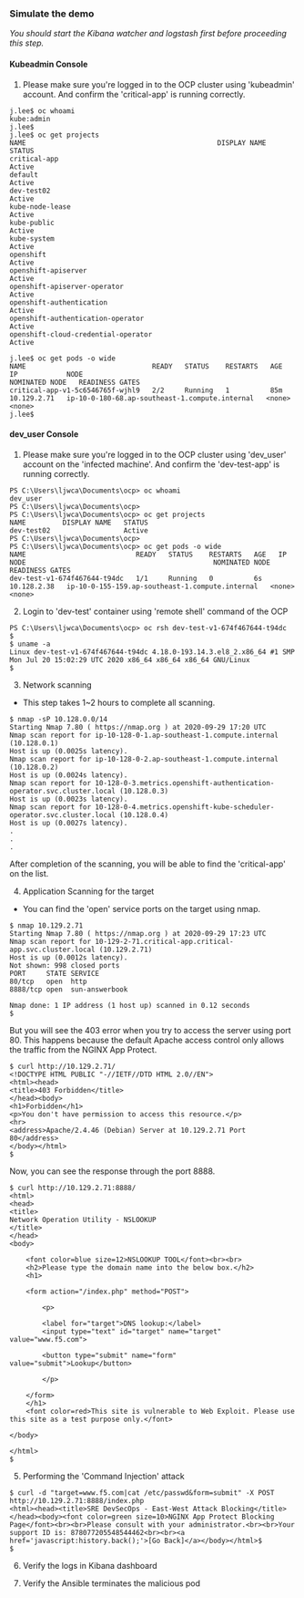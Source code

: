 ### Simulate the demo

*You should start the Kibana watcher and logstash first before proceeding this step.*

#### Kubeadmin Console
1. Please make sure you're logged in to the OCP cluster using 'kubeadmin' account. And confirm the 'critical-app' is running correctly.
```
j.lee$ oc whoami
kube:admin
j.lee$ 
j.lee$ oc get projects
NAME                                               DISPLAY NAME   STATUS
critical-app                                                      Active
default                                                           Active
dev-test02                                                        Active
kube-node-lease                                                   Active
kube-public                                                       Active
kube-system                                                       Active
openshift                                                         Active
openshift-apiserver                                               Active
openshift-apiserver-operator                                      Active
openshift-authentication                                          Active
openshift-authentication-operator                                 Active
openshift-cloud-credential-operator                               Active

j.lee$ oc get pods -o wide
NAME                               READY   STATUS    RESTARTS   AGE   IP            NODE                                             NOMINATED NODE   READINESS GATES
critical-app-v1-5c6546765f-wjhl9   2/2     Running   1          85m   10.129.2.71   ip-10-0-180-68.ap-southeast-1.compute.internal   <none>           <none>
j.lee$ 
```

#### dev_user Console
1. Please make sure you're logged in to the OCP cluster using 'dev_user' account on the 'infected machine'. And confirm the 'dev-test-app' is running correctly.
```
PS C:\Users\ljwca\Documents\ocp> oc whoami
dev_user
PS C:\Users\ljwca\Documents\ocp>
PS C:\Users\ljwca\Documents\ocp> oc get projects
NAME         DISPLAY NAME   STATUS
dev-test02                  Active
PS C:\Users\ljwca\Documents\ocp>
PS C:\Users\ljwca\Documents\ocp> oc get pods -o wide
NAME                           READY   STATUS    RESTARTS   AGE   IP            NODE                                              NOMINATED NODE   READINESS GATES
dev-test-v1-674f467644-t94dc   1/1     Running   0          6s    10.128.2.38   ip-10-0-155-159.ap-southeast-1.compute.internal   <none>           <none>
```

2. Login to 'dev-test' container using 'remote shell' command of the OCP
```
PS C:\Users\ljwca\Documents\ocp> oc rsh dev-test-v1-674f467644-t94dc
$
$ uname -a
Linux dev-test-v1-674f467644-t94dc 4.18.0-193.14.3.el8_2.x86_64 #1 SMP Mon Jul 20 15:02:29 UTC 2020 x86_64 x86_64 x86_64 GNU/Linux
$
```

3. Network scanning
- This step takes 1~2 hours to complete all scanning. 
```
$ nmap -sP 10.128.0.0/14
Starting Nmap 7.80 ( https://nmap.org ) at 2020-09-29 17:20 UTC
Nmap scan report for ip-10-128-0-1.ap-southeast-1.compute.internal (10.128.0.1)
Host is up (0.0025s latency).
Nmap scan report for ip-10-128-0-2.ap-southeast-1.compute.internal (10.128.0.2)
Host is up (0.0024s latency).
Nmap scan report for 10-128-0-3.metrics.openshift-authentication-operator.svc.cluster.local (10.128.0.3)
Host is up (0.0023s latency).
Nmap scan report for 10-128-0-4.metrics.openshift-kube-scheduler-operator.svc.cluster.local (10.128.0.4)
Host is up (0.0027s latency).
.
.
.
```
After completion of the scanning, you will be able to find the 'critical-app' on the list. 

4. Application Scanning for the target
- You can find the 'open' service ports on the target using nmap. 
```
$ nmap 10.129.2.71
Starting Nmap 7.80 ( https://nmap.org ) at 2020-09-29 17:23 UTC
Nmap scan report for 10-129-2-71.critical-app.critical-app.svc.cluster.local (10.129.2.71)
Host is up (0.0012s latency).
Not shown: 998 closed ports
PORT     STATE SERVICE
80/tcp   open  http
8888/tcp open  sun-answerbook

Nmap done: 1 IP address (1 host up) scanned in 0.12 seconds
$
```

But you will see the 403 error when you try to access the server using port 80. This happens because the default Apache access control only allows the traffic from the NGINX App Protect. 
```
$ curl http://10.129.2.71/
<!DOCTYPE HTML PUBLIC "-//IETF//DTD HTML 2.0//EN">
<html><head>
<title>403 Forbidden</title>
</head><body>
<h1>Forbidden</h1>
<p>You don't have permission to access this resource.</p>
<hr>
<address>Apache/2.4.46 (Debian) Server at 10.129.2.71 Port 80</address>
</body></html>
$
```

Now, you can see the response through the port 8888. 
```
$ curl http://10.129.2.71:8888/
<html>
<head>
<title>
Network Operation Utility - NSLOOKUP
</title>
</head>
<body>

    <font color=blue size=12>NSLOOKUP TOOL</font><br><br>
    <h2>Please type the domain name into the below box.</h2>
    <h1>

    <form action="/index.php" method="POST">

        <p>

        <label for="target">DNS lookup:</label>
        <input type="text" id="target" name="target" value="www.f5.com">

        <button type="submit" name="form" value="submit">Lookup</button>

        </p>

    </form>
    </h1>
    <font color=red>This site is vulnerable to Web Exploit. Please use this site as a test purpose only.</font>

</body>

</html>
$
```

5. Performing the 'Command Injection' attack
```
$ curl -d "target=www.f5.com|cat /etc/passwd&form=submit" -X POST http://10.129.2.71:8888/index.php
<html><head><title>SRE DevSecOps - East-West Attack Blocking</title></head><body><font color=green size=10>NGINX App Protect Blocking Page</font><br><br>Please consult with your administrator.<br><br>Your support ID is: 878077205548544462<br><br><a href='javascript:history.back();'>[Go Back]</a></body></html>$
$
```

6. Verify the logs in Kibana dashboard


7. Verify the Ansible terminates the malicious pod










